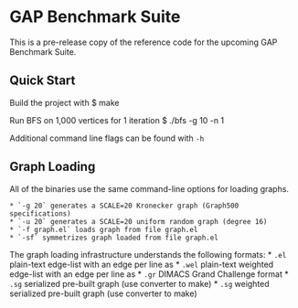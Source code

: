 GAP Benchmark Suite
===================

This is a pre-release copy of the reference code for the upcoming GAP Benchmark Suite.


Quick Start
-----------

Build the project with
    $ make

Run BFS on 1,000 vertices for 1 iteration
    $ ./bfs -g 10 -n 1

Additional command line flags can be found with `-h`


Graph Loading
-------------

All of the binaries use the same command-line options for loading graphs.

    * `-g 20` generates a SCALE=20 Kronecker graph (Graph500 specifications)
    * `-u 20` generates a SCALE=20 uniform random graph (degree 16)
    * `-f graph.el` loads graph from file graph.el
    * `-sf` symmetrizes graph loaded from file graph.el 

The graph loading infrastructure understands the following formats:
    * `.el` plain-text edge-list with an edge per line as <node1> <node2>
    * `.wel` plain-text weighted edge-list with an edge per line as <node1> <node2> <weight>
    * `.gr` DIMACS Grand Challenge format
    * `.sg` serialized pre-built graph (use converter to make)
    * `.sg` weighted serialized pre-built graph (use converter to make)
